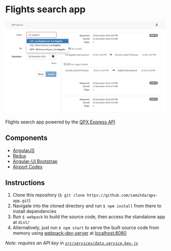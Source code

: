 # Flights search app

![screenshot](screenshot.png)

Flights search app powered by the [QPX Express API](https://developers.google.com/qpx-express/)

## Components

* [AngularJS](http://angularjs.org/)
* [Redux](https://github.com/reactjs/redux)
* [Angular-UI Bootstrap](https://github.com/angular-ui/bootstrap)
* [Airport Codes](https://github.com/akenn/airport-codes)

## Instructions

1. Clone this repository (`$ git clone https://github.com/samihda/qpx-app.git`)
2. Navigate into the cloned directory and run `$ npm install` from there to install dependencies
3. Run `$ webpack` to build the source code, then access the standalone app at `dist/`
4. Alternatively, just run `$ npm start` to serve the built source code from memory using [webpack-dev-server](https://github.com/webpack/webpack-dev-server) at [localhost:8080](http://localhost:8080/)

*Note: requires an API key in [`src/services/data.service.key.js`](https://github.com/samihda/qpx-app/blob/master/src/services/data.service.key.js)*
